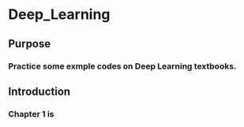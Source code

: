 # Deep_Learning
## Purpose
### Practice some exmple codes on Deep Learning textbooks.
## Introduction
### Chapter 1 is 
